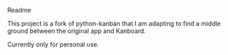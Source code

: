 Readme

This project is a fork of python-kanban that I am adapting to find a middle ground between the original app and Kanboard.

Currently only for personal use.